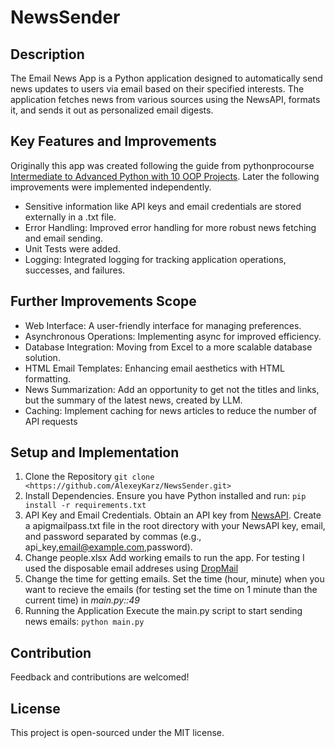 # NewsSender

## Description

The Email News App is a Python application designed to automatically send news updates to users via email based on their specified interests. The application fetches news from various sources using the NewsAPI, formats it, and sends it out as personalized email digests.

## Key Features and Improvements

Originally this app was created following the guide from pythonprocourse [Intermediate to Advanced Python with 10 OOP Projects](https://www.udemy.com/course/the-python-pro-course/). Later the following improvements were implemented independently.
- Sensitive information like API keys and email credentials are stored externally in a .txt file.
- Error Handling: Improved error handling for more robust news fetching and email sending.
- Unit Tests were added.
- Logging: Integrated logging for tracking application operations, successes, and failures.

## Further Improvements Scope

- Web Interface: A user-friendly interface for managing preferences.
- Asynchronous Operations: Implementing async for improved efficiency.
- Database Integration: Moving from Excel to a more scalable database solution.
- HTML Email Templates: Enhancing email aesthetics with HTML formatting.
- News Summarization: Add an opportunity to get not the titles and links, but the summary of the latest news, created by LLM.
- Caching: Implement caching for news articles to reduce the number of API requests

## Setup and Implementation

1. Clone the Repository
`git clone <https://github.com/AlexeyKarz/NewsSender.git>`
2. Install Dependencies. Ensure you have Python installed and run:
`pip install -r requirements.txt`
3. API Key and Email Credentials. Obtain an API key from [NewsAPI](https://newsapi.org).
Create a apigmailpass.txt file in the root directory with your NewsAPI key, email, and password separated by commas (e.g., api_key,email@example.com,password).
4. Change people.xlsx
Add working emails to run the app. For testing I used the disposable email addreses using [DropMail](https://dropmail.me/en/)
5. Change the time for getting emails.
Set the time (hour, minute) when you want to recieve the emails (for testing set the time on 1 minute than the current time) in *main.py::49*
6. Running the Application
Execute the main.py script to start sending news emails:
`python main.py`

## Contribution

Feedback and contributions are welcomed!

## License

This project is open-sourced under the MIT license.

